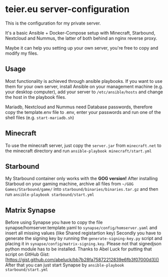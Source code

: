 # teier.eu server-configuration
This is the configuration for my private server.

It's a basic Ansible + Docker-Compose setup with Minecraft, Starbound, Nextcloud and Nummus, the latter of both behind an nginx reverse proxy.  

Maybe it can help you setting up your own server, you're free to copy and modify my files.

## Usage
Most functionality is achieved through ansible playbooks. If you want to use them for your own server, install Ansible on your management machine (e.g. your desktop computer), add your server to `/etc/ansible/hosts` and change the host in the playbook files.

Mariadb, Nextcloud and Nummus need Database passwords, therefore copy the template.env file to .env, enter your passwords and run one of the shell files (e.g. `start-mariadb.sh`)

## Minecraft
To use the minecraft server, just copy the `server.jar` from `minecraft.net` to the minecraft directory and run `ansible-playbook minecraft/start.yml`

## Starbound
My Starbound container only works with the **GOG version!**
After installing Starboud on your gaming machine, archive all files from `~/GOG Games/Starbound/game/` into `starbound/binaries/binaries.tar.gz` and then run `ansible-playbook starbound/start.yml`

## Matrix Synapse
Before using Synapse you have to copy the file synapse/homserver.template.yaml to `synapse/config/homserver.yaml` and insert all missing values (like Shared registartion key)
Secondly you have to generate the signing key by running the `generate-signing-key.py` script and placing it in `synapse/config/matrix-signing.key`. Please not that signedjson python module has to be installed.
Thanks to Abel Luck for putting that script on GitHub Gist: [https://gist.github.com/abeluck/bb7b28fa75872212839e6fb3f07000d3]()
After that you can just start Synapse by `ansible-playbook starbound/start.yml`